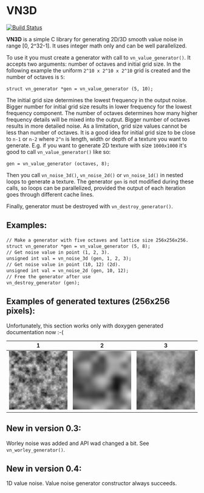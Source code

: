 VN3D
====

[![Build Status](https://travis-ci.com/shamazmazum/vn3d.svg?branch=master)](https://travis-ci.com/shamazmazum/vn3d)

**VN3D** is a simple C library for generating 2D/3D smooth value noise in range [0, 2^32-1]. It uses
integer math only and can be well parallelized.

To use it you must create a generator with call to `vn_value_generator()`. It accepts two arguments:
number of octaves and initial grid size. In the following example the uniform `2^10 x 2^10 x 2^10`
grid is created and the number of octaves is `5`:
~~~~{.c}
struct vn_generator *gen = vn_value_generator (5, 10);
~~~~

The initial grid size determines the lowest frequency in the output noise. Bigger number for
initial grid size results in lower frequency for the lowest frequency component. The number of
octaves determines how many higher frequency details will be mixed into the output. Bigger number of
octaves results in more detailed noise. As a limitation, grid size values cannot be less than number
of octaves. It is a good idea for initial grid size to be close to `n-1` or `n-2` where `2^n` is
length, width or depth of a texture you want to generate. E.g. if you want to generate 2D texture
with size `1000x1000` it's good to call `vn_value_generator()` like so:
~~~~{.c}
gen = vn_value_generator (octaves, 8);
~~~~

Then you call `vn_noise_3d()`, `vn_noise_2d()` or `vn_noise_1d()` in nested loops to generate a
texture. The generator `gen` is not modified during these calls, so loops can be parallelized,
provided the output of each iteration goes through different cache lines.

Finally, generator must be destroyed with `vn_destroy_generator()`.

Examples:
---------

~~~~{.c}
// Make a generator with five octaves and lattice size 256x256x256.
struct vn_generator *gen = vn_value_generator (5, 8);
// Get noise value in point (1, 2, 3).
unsigned int val = vn_noise_3d (gen, 1, 2, 3);
// Get noise value in point (10, 12) (2d).
unsigned int val = vn_noise_2d (gen, 10, 12);
// Free the generator after use
vn_destroy_generator (gen);
~~~~

Examples of generated textures (256x256 pixels):
-----------------------------------------------

Unfortunately, this section works only with doxygen generated documentation now :-(

|   1   |    2   |   3    |
|-------|--------|--------|
![4 octaves, grid size 16x16][img1] | ![2 octaves, grid size 64x64][img2] | ![6 octaves, grid size 64x64][img3]

[img1]: octaves4-16x16.png
[img2]: octaves2-64x64.png
[img3]: octaves6-64x64.png

New in version 0.3:
-------------------
Worley noise was added and API wad changed a bit. See `vn_worley_generator()`.

New in version 0.4:
-------------------
1D value noise.
Value noise generator constructor always succeeds.
